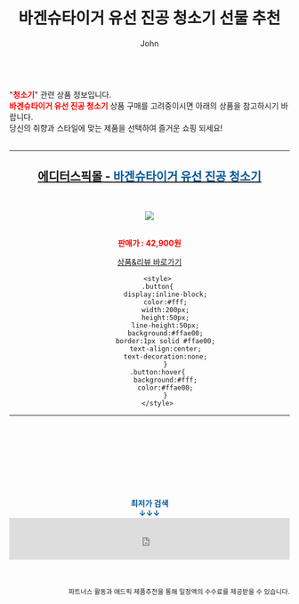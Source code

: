 ﻿---
layout: post
title:  "바겐슈타이거 유선 진공 청소기 선물 추천"
author: John
categories: [ 청소기 ]
tags: [ 청소기, 청소기 추천, 청소기가격, 청소기 영어로, 청소기 버리기, 청소기 흡입력, 청소기종류, 청소기 냄새, 청소기 영어, 청소기 나무위키 ]
image: http://editorspick.co.kr/data/goods/21/06/24/1000001346/1000001346_list_076.jpg 
description: "바겐슈타이거 유선 진공 청소기 선물 추천 관련 상품으로 가장 고객 선호도가 높은 제품입니다."
toc: true
toc_sticky: true
---

<br>
"<b><font color='#ff0000'>청소기</font></b>" 관련 상품 정보입니다.
<br>
<b><font color='#ff0000'>바겐슈타이거 유선 진공 청소기</font></b> 상품 구매를 고려중이시면 아래의 상품을 참고하시기 바랍니다.
<br>
당신의 취향과 스타일에 맞는 제품을 선택하여 즐거운 쇼핑 되세요!
<br><br>
<hr>
<p>
    
<center><h2><a href="https://nico.kr/HdAwos" target="_blank"><b>에디터스픽몰 - <font color='#01579B'>바겐슈타이거 유선 진공 청소기</font></b></a></h2><br>

<a href="https://nico.kr/HdAwos" target="_blank"><img src="http://editorspick.co.kr/data/goods/21/06/24/1000001346/1000001346_list_076.jpg"></a><br><br>

<b><font color='#ff0000'>판매가 : 42,900원 </font></b><br>

<a href="https://nico.kr/HdAwos" target="_blank" class="button">상품&리뷰 바로가기</a><p>

        <style>
        .button{
            display:inline-block;
            color:#fff;
            width:200px;
            height:50px;
            line-height:50px;
            background:#ffae00;
            border:1px solid #ffae00;
            text-align:center;
            text-decoration:none;
            }
        .button:hover{
            background:#fff;
            color:#ffae00;
            }
        </style>

<hr>

<br><br><br><br><br><br><br>
<center><b><font color='#01579B' size='medium'>최저가 검색<br>
↓↓↓</font></b></center>
<center><iframe src="https://coupa.ng/b1Tbjx" width="100%" height="75" frameborder="0" scrolling="no" referrerpolicy="unsafe-url"></iframe></center>
<br><br>
<p>
<small>
    <div align="right">파트너스 활동과 애드픽 제품추천을 통해 일정액의 수수료를 제공받을 수 있습니다.</div>
</small>
</p>
